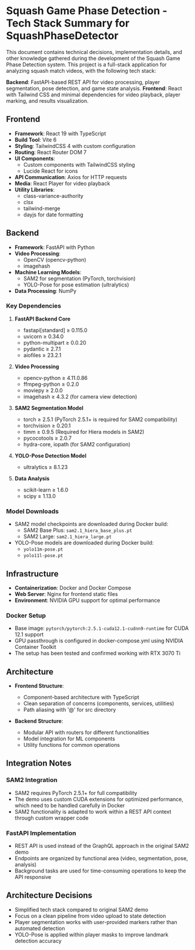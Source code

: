# Squash Game Phase Detection - Tech Stack Summary for SquashPhaseDetector

This document contains technical decisions, implementation details, and other knowledge gathered during the development of the Squash Game Phase Detection system. This project is a full-stack application for analyzing squash match videos, with the following tech stack:

**Backend**: FastAPI-based REST API for video processing, player segmentation, pose detection, and game state analysis.
**Frontend**: React with Tailwind CSS and minimal dependencies for video playback, player marking, and results visualization.

## Frontend

- **Framework**: React 19 with TypeScript
- **Build Tool**: Vite 6
- **Styling**: TailwindCSS 4 with custom configuration
- **Routing**: React Router DOM 7
- **UI Components**:
  - Custom components with TailwindCSS styling
  - Lucide React for icons
- **API Communication**: Axios for HTTP requests
- **Media**: React Player for video playback
- **Utility Libraries**:
  - class-variance-authority
  - clsx
  - tailwind-merge
  - dayjs for date formatting

## Backend

- **Framework**: FastAPI with Python
- **Video Processing**:
  - OpenCV (opencv-python)
  - imagehash
- **Machine Learning Models**:
  - SAM2 for segmentation (PyTorch, torchvision)
  - YOLO-Pose for pose estimation (ultralytics)
- **Data Processing**: NumPy

### Key Dependencies

1. **FastAPI Backend Core**
   - fastapi[standard] ≥ 0.115.0
   - uvicorn ≥ 0.34.0
   - python-multipart ≥ 0.0.20
   - pydantic ≥ 2.7.1
   - aiofiles ≥ 23.2.1

2. **Video Processing**
   - opencv-python ≥ 4.11.0.86
   - ffmpeg-python ≥ 0.2.0
   - moviepy ≥ 2.0.0
   - imagehash ≥ 4.3.2 (for camera view detection)

3. **SAM2 Segmentation Model**
   - torch ≥ 2.5.1 (PyTorch 2.5.1+ is required for SAM2 compatibility)
   - torchvision ≥ 0.20.1
   - timm ≥ 0.9.5 (Required for Hiera models in SAM2)
   - pycocotools ≥ 2.0.7
   - hydra-core, iopath (for SAM2 configuration)

4. **YOLO-Pose Detection Model**
   - ultralytics ≥ 8.1.23

5. **Data Analysis**
   - scikit-learn ≥ 1.6.0
   - scipy ≥ 1.13.0

### Model Downloads

- SAM2 model checkpoints are downloaded during Docker build:
  - SAM2 Base Plus: `sam2.1_hiera_base_plus.pt`
  - SAM2 Large: `sam2.1_hiera_large.pt`
- YOLO-Pose models are downloaded during Docker build:
  - `yolo11m-pose.pt`
  - `yolo11l-pose.pt`

## Infrastructure

- **Containerization**: Docker and Docker Compose
- **Web Server**: Nginx for frontend static files
- **Environment**: NVIDIA GPU support for optimal performance

### Docker Setup

- Base image: `pytorch/pytorch:2.5.1-cuda12.1-cudnn9-runtime` for CUDA 12.1 support
- GPU passthrough is configured in docker-compose.yml using NVIDIA Container Toolkit
- The setup has been tested and confirmed working with RTX 3070 Ti

## Architecture

- **Frontend Structure**:
  - Component-based architecture with TypeScript
  - Clean separation of concerns (components, services, utilities)
  - Path aliasing with '@' for src directory

- **Backend Structure**:
  - Modular API with routers for different functionalities
  - Model integration for ML components
  - Utility functions for common operations

## Integration Notes

### SAM2 Integration

- SAM2 requires PyTorch 2.5.1+ for full compatibility
- The demo uses custom CUDA extensions for optimized performance, which need to be handled carefully in Docker
- SAM2 functionality is adapted to work within a REST API context through custom wrapper code

### FastAPI Implementation

- REST API is used instead of the GraphQL approach in the original SAM2 demo
- Endpoints are organized by functional area (video, segmentation, pose, analysis)
- Background tasks are used for time-consuming operations to keep the API responsive

## Architecture Decisions

- Simplified tech stack compared to original SAM2 demo
- Focus on a clean pipeline from video upload to state detection
- Player segmentation works with user-provided markers rather than automated detection
- YOLO-Pose is applied within player masks to improve landmark detection accuracy

